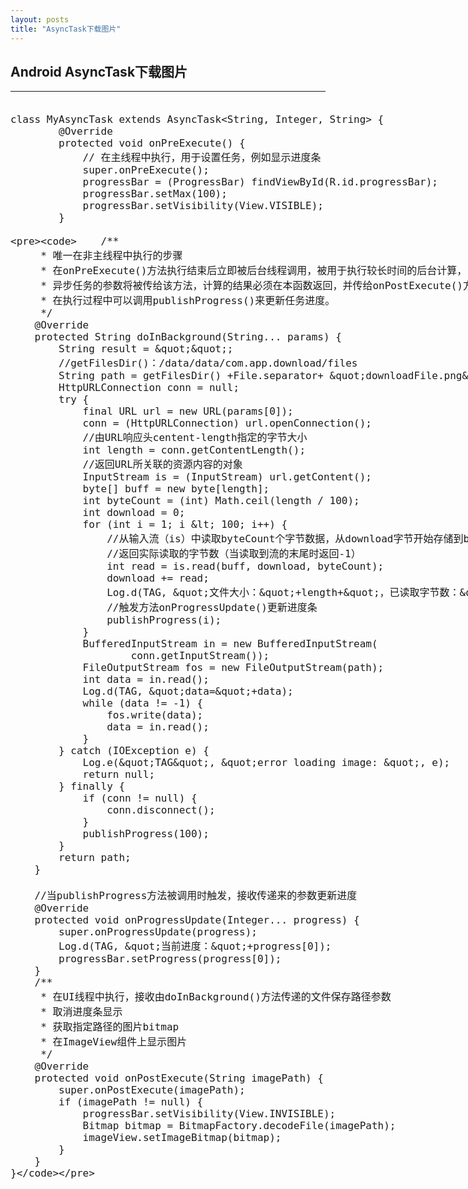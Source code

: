 ```yaml
---
layout: posts
title: "AsyncTask下载图片"
---
```


## Android AsyncTask下载图片
----------------------------------
<font size=4px>
<xmp class="prettyprint linenums">
class MyAsyncTask extends AsyncTask<String, Integer, String> {
		@Override
		protected void onPreExecute() {
			// 在主线程中执行，用于设置任务，例如显示进度条
			super.onPreExecute();
			progressBar = (ProgressBar) findViewById(R.id.progressBar);
			progressBar.setMax(100);
			progressBar.setVisibility(View.VISIBLE);
		}

		/**
		 * 唯一在非主线程中执行的步骤
		 * 在onPreExecute()方法执行结束后立即被后台线程调用，被用于执行较长时间的后台计算，
		 * 异步任务的参数将被传给该方法，计算的结果必须在本函数返回，并传给onPostExecute()方法，
		 * 在执行过程中可以调用publishProgress()来更新任务进度。 
		 */
		@Override
		protected String doInBackground(String... params) {
			String result = "";
			//getFilesDir()：/data/data/com.app.download/files
			String path = getFilesDir() +File.separator+ "downloadFile.png";
			HttpURLConnection conn = null;
			try {
				final URL url = new URL(params[0]);
				conn = (HttpURLConnection) url.openConnection();
				//由URL响应头centent-length指定的字节大小
				int length = conn.getContentLength();
				//返回URL所关联的资源内容的对象
				InputStream is = (InputStream) url.getContent();
				byte[] buff = new byte[length];
				int byteCount = (int) Math.ceil(length / 100);
				int download = 0;
				for (int i = 1; i < 100; i++) {
					//从输入流（is）中读取byteCount个字节数据，从download字节开始存储到buff中，
					//返回实际读取的字节数（当读取到流的末尾时返回-1）
					int read = is.read(buff, download, byteCount);
					download += read;
					Log.d(TAG, "文件大小："+length+"，已读取字节数："+download);
					//触发方法onProgressUpdate()更新进度条
					publishProgress(i);
				}
				BufferedInputStream in = new BufferedInputStream(
						conn.getInputStream());
				FileOutputStream fos = new FileOutputStream(path);
				int data = in.read();
				Log.d(TAG, "data="+data);
				while (data != -1) {
					fos.write(data);
					data = in.read();
				}
			} catch (IOException e) {
				Log.e("TAG", "error loading image: ", e);
				return null;
			} finally {
				if (conn != null) {
					conn.disconnect();
				}
				publishProgress(100);
			}
			return path;
		}
		
		//当publishProgress方法被调用时触发，接收传递来的参数更新进度
		@Override
		protected void onProgressUpdate(Integer... progress) {
			super.onProgressUpdate(progress);
			Log.d(TAG, "当前进度："+progress[0]);
			progressBar.setProgress(progress[0]);
		}
		/**
		 * 在UI线程中执行，接收由doInBackground()方法传递的文件保存路径参数
		 * 取消进度条显示
		 * 获取指定路径的图片bitmap
		 * 在ImageView组件上显示图片
		 */
		@Override
		protected void onPostExecute(String imagePath) {
			super.onPostExecute(imagePath);
			if (imagePath != null) {
				progressBar.setVisibility(View.INVISIBLE);
				Bitmap bitmap = BitmapFactory.decodeFile(imagePath);
				imageView.setImageBitmap(bitmap);
			}
		}
	}
</xmp>
</font>